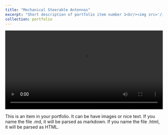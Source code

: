 ```yaml
---
title: "Mechanical Steerable Antennas"
excerpt: "Short description of portfolio item number 1<br/><img src='/images/500x300.png'>"
collection: portfolio
---
```

<video controls style="width:100%; max-width:800px;">
  <source src="https://dako2.github.io/files/msa.mp4" type="video/mp4">
  Your browser does not support the video tag.
</video>

This is an item in your portfolio. It can be have images or nice text. If you name the file .md, it will be parsed as markdown. If you name the file .html, it will be parsed as HTML. 

